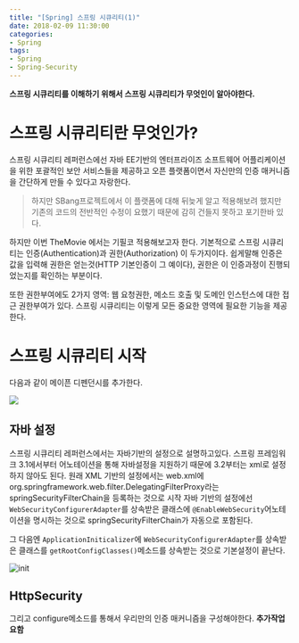 ```yaml
---
title: "[Spring] 스프링 시큐리티(1)"
date: 2018-02-09 11:30:00
categories:
- Spring
tags:
- Spring
- Spring-Security
---
```

**스프링 시큐리티를 이해하기 위해서 스프링 시큐리티가 무엇인이 알아야한다.**

# 스프링 시큐리티란 무엇인가?
스프링 시큐리티 레퍼런스에선 자바 EE기반의 엔터프라이즈 소프트웨어 어플리케이션을 위한 포괄적인 보안 서비스들을 제공하고 오픈 플랫폼이면서 자신만의 인증 매커니즘을 간단하게 만들 수 있다고 자랑한다.

>하지만 SBang프로젝트에서 이 플랫폼에 대해 뒤늦게 알고 적용해보려 했지만 기존의 코드의 전반적인 수정이 요했기 때문에 감히 건들지 못하고 포기한바 있다.

하지만 이번 TheMovie 에서는 기필코 적용해보고자 한다. 기본적으로 스프링 시큐리티는 인증(Authentication)과 권한(Authorization) 이 두가지이다. 쉽게말해 인증은 값을 입력해 권한은 얻는것(HTTP 기본인증이 그 예이다), 권한은 이 인증과정이 진행되었는지를 확인하는 부분이다.<br/>

또한 권한부여에도 2가지 영역: 웹 요청권한, 메소드 호출 및 도메인 인스턴스에 대한 접근 권한부여가 있다. 스프링 시큐리티는 이렇게 모든 중요한 영역에 필요한 기능을 제공한다.

# 스프링 시큐리티 시작
다음과 같이 메이픈 디펜던시를 추가한다.

![](/images/2018-02-09/spring_sec_pom.png)

## 자바 설정
스프링 시큐리티 레퍼런스에서는 자바기반의 설정으로 설명하고있다. 스프링 프레임워크 3.1에서부터 어노테이션을 통해 자바설정을 지원하기 때문에 3.2부터는 xml로 설정하지 않아도 된다. 원래 XML 기반의 설정에서는 web.xml에 org.springframework.web.filter.DelegatingFilterProxy라는 springSecurityFilterChain을 등록하는 것으로 시작 자바 기반의 설정에선 `WebSecurityConfigurerAdapter`를 상속받은 클래스에 `@EnableWebSecurity`어노테이션을 명시하는 것으로 springSecurityFilterChain가 자동으로 포함된다.<br/>

그 다음엔 `ApplicationIniticalizer`에 `WebSecurityConfigurerAdapter`를 상속받은 클래스를 `getRootConfigClasses()`메소드를 상속받는 것으로 기본설정이 끝난다.

![init](/images/2018-02-09/sec_init.png)

## HttpSecurity
그리고 configure메소드를 통해서 우리만의 인증 매커니즘을 구성해야한다.
**추가작업 요함**

